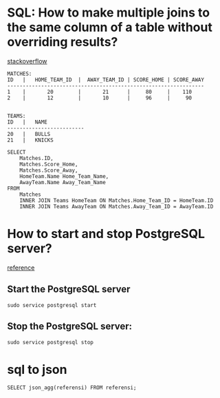 # SQL: How to make multiple joins to the same column of a table without overriding results?
[stackoverflow](https://stackoverflow.com/questions/12912537/sql-how-to-make-multiple-joins-to-the-same-column-of-a-table-without-overriding)

```
MATCHES:
ID   |   HOME_TEAM_ID  |  AWAY_TEAM_ID | SCORE_HOME | SCORE_AWAY
----------------------------------------------------------------
1    |       20        |       21      |     80     |    110
2    |       12        |       10      |     96     |     90


TEAMS:
ID   |   NAME
-------------------------
20   |   BULLS
21   |   KNICKS

```


```
SELECT
    Matches.ID,
    Matches.Score_Home,
    Matches.Score_Away,
    HomeTeam.Name Home_Team_Name,
    AwayTeam.Name Away_Team_Name
FROM
    Matches
    INNER JOIN Teams HomeTeam ON Matches.Home_Team_ID = HomeTeam.ID
    INNER JOIN Teams AwayTeam ON Matches.Away_Team_ID = AwayTeam.ID

```

# How to start and stop PostgreSQL server?
[reference](https://tableplus.com/blog/2018/10/how-to-start-stop-restart-postgresql-server.html)
## Start the PostgreSQL server
``` sudo service postgresql start ```
## Stop the PostgreSQL server:
``` sudo service postgresql stop ``` 

# sql to json
``` SELECT json_agg(referensi) FROM referensi; ```
